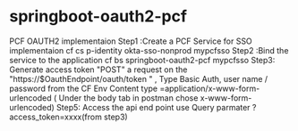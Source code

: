 # springboot-oauth2-pcf
PCF OAUTH2 implementaion
Step1 :Create a PCF Service for SSO implementaion
cf cs p-identity okta-sso-nonprod mypcfsso
Step2 :Bind the service to the application
cf bs springboot-oauth2-pcf mypcfsso
Step3: Generate access token 
 "POST" a request on the "https://$OauthEndpoint/oauth/token  " , Type Basic Auth, user name / password from the CF Env 
 Content type =application/x-www-form-urlencoded ( Under the body tab in postman chose x-www-form-urlencoded)
 Step5: Access the api end point use Query parmater ?access_token=xxxx(from step3)
